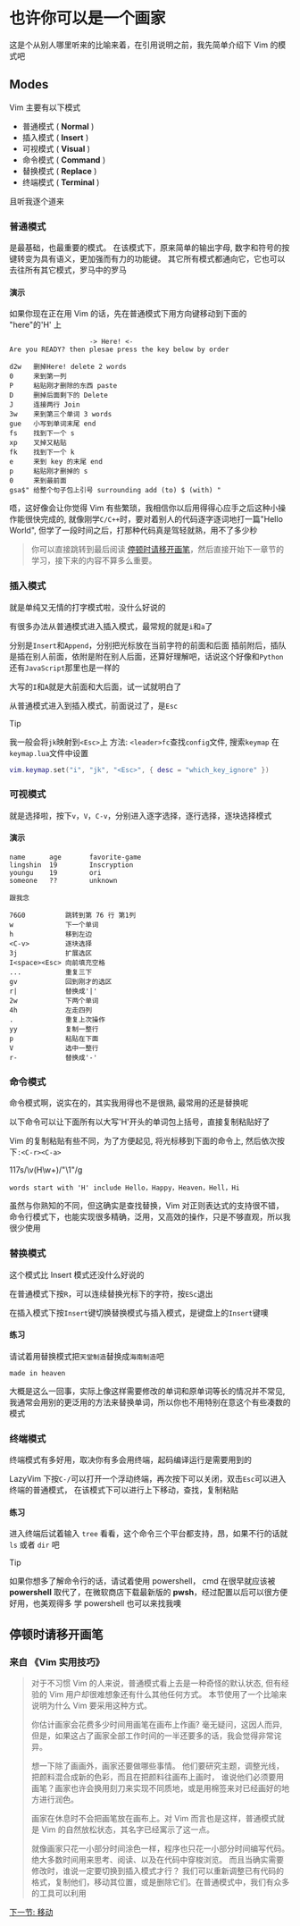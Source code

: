 # 也许你可以是一个画家

这是个从别人哪里听来的比喻来着，在引用说明之前，我先简单介绍下 Vim 的模式吧

## Modes

Vim 主要有以下模式

- 普通模式 ( **Normal** )
- 插入模式 ( **Insert** )
- 可视模式 ( **Visual** )
- 命令模式 ( **Command** )
- 替换模式 ( **Replace** )
- 终端模式 ( **Terminal** )

且听我逐个道来

### 普通模式

是最基础，也最重要的模式。
在该模式下，原来简单的输出字母, 数字和符号的按键转变为具有语义，更加强而有力的功能键。
其它所有模式都通向它，它也可以去往所有其它模式，罗马中的罗马

#### 演示

如果你现在正在用 Vim 的话，先在普通模式下用方向键移动到下面的 "here"的'H' 上

```text
                    -> Here! <-
Are you READY? then plesae press the key below by order

d2w   删掉Here! delete 2 words
0     来到第一列
P     粘贴刚才删除的东西 paste
D     删掉后面剩下的 Delete
J     连接两行 Join
3w    来到第三个单词 3 words
gue   小写到单词末尾 end
fs    找到下一个 s
xp    叉掉又粘贴
fk    找到下一个 k
e     来到 key 的末尾 end
p     粘贴刚才删掉的 s
0     来到最前面
gsa$" 给整个句子包上引号 surrounding add (to) $ (with) "
```

唔，这好像会让你觉得 Vim 有些繁琐，我相信你以后用得得心应手之后这种小操作能很快完成的,
就像刚学`C/C++`时，要对着别人的代码逐字逐词地打一篇"Hello World",
但学了一段时间之后，打那种代码真是驾轻就熟，用不了多少秒

> 你可以直接跳转到最后阅读 [停顿时请移开画笔](#停顿时请移开画笔)，然后直接开始下一章节的学习，接下来的内容不算多么重要。

### 插入模式

就是单纯又无情的打字模式啦，没什么好说的

有很多办法从普通模式进入插入模式，最常规的就是`i`和`a`了

分别是`Insert`和`Append`，分别把光标放在当前字符的前面和后面
插前附后，插队是插在别人前面，依附是附在别人后面，还算好理解吧，话说这个好像和`Python`还有`JavaScript`那里也是一样的

大写的`I`和`A`就是大前面和大后面，试一试就明白了

从普通模式进入到插入模式，前面说过了，是`Esc`

> [!Tip]
> 我一般会将`jk`映射到`<Esc>`上
> 方法: `<leader>fc`查找`config`文件, 搜索`keymap`
> 在`keymap.lua`文件中设置
>
>```lua
> vim.keymap.set("i", "jk", "<Esc>", { desc = "which_key_ignore" })
>```

### 可视模式

就是选择啦，按下`v`，`V`，`C-v`，分别进入逐字选择，逐行选择，逐块选择模式

#### 演示

```text
name      age       favorite-game
lingshin  19        Inscryption
youngu    19        ori
someone   ??        unknown

跟我念

76G0          跳转到第 76 行 第1列
w             下一个单词
h             移到左边
<C-v>         逐块选择
3j            扩展选区
I<space><Esc> 向前填充空格
...           重复三下
gv            回到刚才的选区
r|            替换成'|'
2w            下两个单词
4h            左走四列
.             重复上次操作
yy            复制一整行
p             粘贴在下面
V             选中一整行
r-            替换成'-'
```

### 命令模式

命令模式啊，说实在的，其实我用得也不是很熟,
最常用的还是替换呢

以下命令可以让下面所有以大写'H'开头的单词包上括号，直接复制粘贴好了

Vim 的复制粘贴有些不同，为了方便起见, 将光标移到下面的命令上, 然后依次按下`:<C-r><C-a>`

117s/\v(H\w+)/"\1"/g

```text
words start with 'H' include Hello，Happy，Heaven，Hell，Hi
```

虽然与你熟知的不同，但这确实是查找替换，Vim 对正则表达式的支持很不错，命令行模式下，也能实现很多精确，泛用，又高效的操作，只是不够直观，所以我很少使用

### 替换模式

这个模式比 Insert 模式还没什么好说的

在普通模式下按`R`，可以连续替换光标下的字符，按`ESc`退出

在插入模式下按`Insert`键切换替换模式与插入模式，是键盘上的`Insert`键噢

#### 练习

请试着用替换模式把`天堂制造`替换成`海南制造`吧

```text
made in heaven
```

大概是这么一回事，实际上像这样需要修改的单词和原单词等长的情况并不常见,
我通常会用别的更泛用的方法来替换单词，所以你也不用特别在意这个有些凑数的模式

### 终端模式

终端模式有多好用，取决你有多会用终端，起码编译运行是需要用到的

LazyVim 下按`C-/`可以打开一个浮动终端，再次按下可以关闭，双击`Esc`可以进入终端的普通模式，
在该模式下可以进行上下移动，查找，复制粘贴

#### 练习

进入终端后试着输入 `tree` 看看，这个命令三个平台都支持，昂，如果不行的话就 `ls` 或者 `dir` 吧

> [!TIP]
> 如果你想多了解命令行的话，请试着使用 powershell，
> cmd 在很早就应该被 **powershell** 取代了，在微软商店下载最新版的 **pwsh**，经过配置以后可以很方便好用，也美观得多
> 学 powershell 也可以来找我噢

## 停顿时请移开画笔

### 来自 《**Vim 实用技巧**》

> 对于不习惯 Vim 的人来说，普通模式看上去是一种奇怪的默认状态,
> 但有经验的 Vim 用户却很难想象还有什么其他任何方式。
> 本节使用了一个比喻来说明为什么 Vim 要采用这种方式。
>
> 你估计画家会花费多少时间用画笔在画布上作画? 毫无疑问，这因人而异,
> 但是，如果这占了画家全部工作时间的一半还要多的话，我会觉得非常诧异。
>
> 想一下除了画画外，画家还要做哪些事情。
> 他们要研究主题，调整光线，把颜料混合成新的色彩，而且在把颜料往画布上画时，
> 谁说他们必须要用画笔？画家也许会换用刻刀来实现不同质地，或是用棉签来对已经画好的地方进行润色。
>
> 画家在休息时不会把画笔放在画布上。对 Vim 而言也是这样，普通模式就是 Vim 的自然放松状态，其名字已经寓示了这一点。
>
> 就像画家只花一小部分时间涂色一样，程序也只花一小部分时间编写代码。
> 绝大多数时间用来思考、阅读、以及在代码中穿梭浏览。
> 而且当确实需要修改时，谁说一定要切换到插入模式才行？
> 我们可以重新调整已有代码的格式，复制他们，移动其位置，或是删除它们。在普通模式中，我们有众多的工具可以利用

[下一节: 移动](./3.移动.md)
